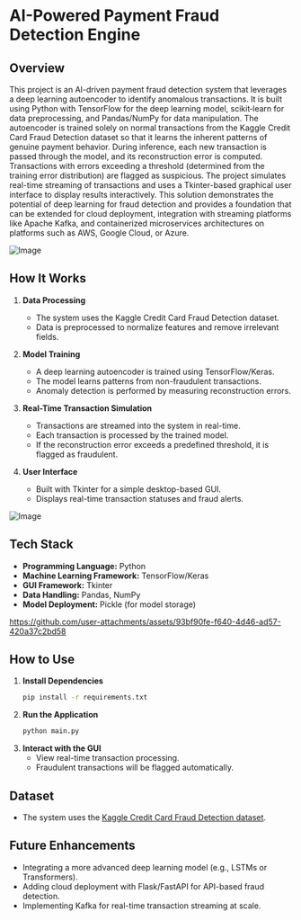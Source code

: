 # AI-Powered Payment Fraud Detection Engine  

## Overview  
This project is an AI-driven payment fraud detection system that leverages a deep learning autoencoder to identify anomalous transactions. It is built using Python with TensorFlow for the deep learning model, scikit‑learn for data preprocessing, and Pandas/NumPy for data manipulation. The autoencoder is trained solely on normal transactions from the Kaggle Credit Card Fraud Detection dataset so that it learns the inherent patterns of genuine payment behavior. During inference, each new transaction is passed through the model, and its reconstruction error is computed. Transactions with errors exceeding a threshold (determined from the training error distribution) are flagged as suspicious. The project simulates real-time streaming of transactions and uses a Tkinter-based graphical user interface to display results interactively. This solution demonstrates the potential of deep learning for fraud detection and provides a foundation that can be extended for cloud deployment, integration with streaming platforms like Apache Kafka, and containerized microservices architectures on platforms such as AWS, Google Cloud, or Azure.

![Image](https://github.com/user-attachments/assets/89a45d8c-def5-4273-a636-8d072bd98622)

## How It Works  
1. **Data Processing**  
   - The system uses the Kaggle Credit Card Fraud Detection dataset.  
   - Data is preprocessed to normalize features and remove irrelevant fields.  

2. **Model Training**  
   - A deep learning autoencoder is trained using TensorFlow/Keras.  
   - The model learns patterns from non-fraudulent transactions.  
   - Anomaly detection is performed by measuring reconstruction errors.  

3. **Real-Time Transaction Simulation**  
   - Transactions are streamed into the system in real-time.  
   - Each transaction is processed by the trained model.  
   - If the reconstruction error exceeds a predefined threshold, it is flagged as fraudulent.  

4. **User Interface**  
   - Built with Tkinter for a simple desktop-based GUI.  
   - Displays real-time transaction statuses and fraud alerts.

    
![Image](https://github.com/user-attachments/assets/e454ad09-53e6-48ec-8b59-f273f07db1c1)

## Tech Stack  
- **Programming Language:** Python  
- **Machine Learning Framework:** TensorFlow/Keras  
- **GUI Framework:** Tkinter  
- **Data Handling:** Pandas, NumPy  
- **Model Deployment:** Pickle (for model storage)  

https://github.com/user-attachments/assets/93bf90fe-f640-4d46-ad57-420a37c2bd58

## How to Use  
1. **Install Dependencies**  
   ```bash
   pip install -r requirements.txt
   ```  
2. **Run the Application**  
   ```bash
   python main.py
   ```  
3. **Interact with the GUI**  
   - View real-time transaction processing.  
   - Fraudulent transactions will be flagged automatically.  

## Dataset  
- The system uses the [Kaggle Credit Card Fraud Detection dataset](https://www.kaggle.com/mlg-ulb/creditcardfraud).  

## Future Enhancements  
- Integrating a more advanced deep learning model (e.g., LSTMs or Transformers).  
- Adding cloud deployment with Flask/FastAPI for API-based fraud detection.  
- Implementing Kafka for real-time transaction streaming at scale.  

